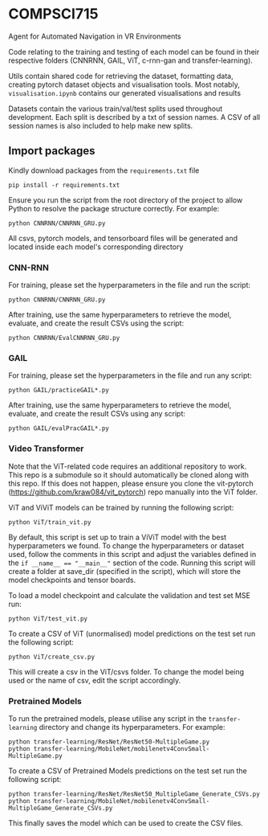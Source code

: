 # COMPSCI715
Agent for Automated Navigation in VR Environments

Code relating to the training and testing of each model can be found in their respective folders (CNNRNN, GAIL, ViT, c-rnn-gan and transfer-learning).

Utils contain shared code for retrieving the dataset, formatting data, creating pytorch dataset objects and visualisation tools. Most notably, ```visualisation.ipynb``` contains our generated visualisations and results

Datasets contain the various train/val/test splits used throughout development. Each split is described by a txt of session names. A CSV of all session names is also included to help make new splits.

## Import packages
Kindly download packages from the ```requirements.txt``` file

```
pip install -r requirements.txt
```

Ensure you run the script from the root directory of the project to allow Python to resolve the package structure correctly. For example:

```
python CNNRNN/CNNRNN_GRU.py
```

All csvs, pytorch models, and tensorboard files will be generated and located inside each model's corresponding directory

### CNN-RNN
For training, please set the hyperparameters in the file and run the script:

```
python CNNRNN/CNNRNN_GRU.py
```

After training, use the same hyperparameters to retrieve the model, evaluate, and create the result CSVs using the script:

```
python CNNRNN/EvalCNNRNN_GRU.py
```

### GAIL
For training, please set the hyperparameters in the file and run any script:

```
python GAIL/practiceGAIL*.py
```

After training, use the same hyperparameters to retrieve the model, evaluate, and create the result CSVs using any script:

```
python GAIL/evalPracGAIL*.py
```

### Video Transformer
Note that the ViT-related code requires an additional repository to work. This repo is a submodule so it should automatically be cloned along with this repo. If this does not happen, please ensure you clone the vit-pytorch (https://github.com/kraw084/vit_pytorch) repo manually into the ViT folder.

ViT and ViViT models can be trained by running the following script:
```
python ViT/train_vit.py
```
By default, this script is set up to train a ViViT model with the best hyperparameters we found. To change the hyperparameters or dataset used, follow the comments in this script and adjust the variables defined in the ```if __name__ == "__main__"``` section of the code. Running this script will create a folder at save_dir (specified in the script), which will store the model checkpoints and tensor boards. 

To load a model checkpoint and calculate the validation and test set MSE run:
```
python ViT/test_vit.py
```

To create a CSV of ViT (unormalised) model predictions on the test set run the following script:
```
python ViT/create_csv.py
```
This will create a csv in the ViT/csvs folder. To change the model being used or the name of csv, edit the script accordingly.

### Pretrained Models
To run the pretrained models, please utilise any script in the ```transfer-learning``` directory and change its hyperparameters. For example:

```
python transfer-learning/ResNet/ResNet50-MultipleGame.py
python transfer-learning/MobileNet/mobilenetv4ConvSmall-MultipleGame.py
```

To create a CSV of Pretrained Models predictions on the test set run the following script:

```
python transfer-learning/ResNet/ResNet50_MultipleGame_Generate_CSVs.py
python transfer-learning/MobileNet/mobilenetv4ConvSmall-MultipleGame_Generate_CSVs.py
```

This finally saves the model which can be used to create the CSV files.

